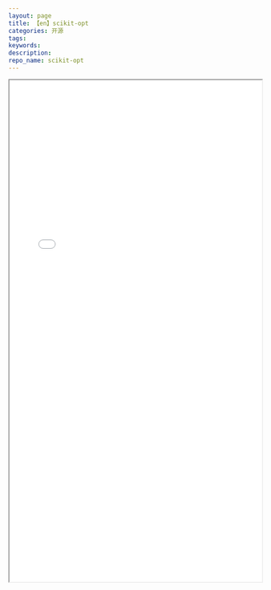 ```yaml
---
layout: page
title: 【en】scikit-opt
categories: 开源
tags:
keywords:
description:
repo_name: scikit-opt
---
```




<iframe src="/scikit-opt/#/en/" width="100%" height="1000em" marginwidth="10%"></iframe>
